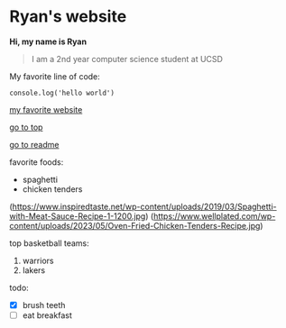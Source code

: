 # Ryan's website

**Hi, my name is Ryan**

> I am a 2nd year computer science student at UCSD

My favorite line of code:
```
console.log('hello world')
```

[my favorite website](https://www.google.com)

[go to top](#ryans-website)

[go to readme](README.md)

favorite foods:
- spaghetti
- chicken tenders

(https://www.inspiredtaste.net/wp-content/uploads/2019/03/Spaghetti-with-Meat-Sauce-Recipe-1-1200.jpg)
(https://www.wellplated.com/wp-content/uploads/2023/05/Oven-Fried-Chicken-Tenders-Recipe.jpg)

top basketball teams:
1. warriors
2. lakers

todo:
- [x] brush teeth
- [ ] eat breakfast